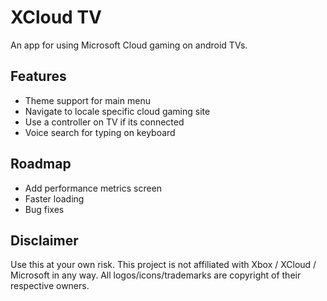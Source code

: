 # XCloud TV

An app for using Microsoft Cloud gaming on android TVs.

## Features
- Theme support for main menu
- Navigate to locale specific cloud gaming site
- Use a controller on TV if its connected
- Voice search for typing on keyboard

## Roadmap
- Add performance metrics screen
- Faster loading
- Bug fixes

## Disclaimer
Use this at your own risk. This project is not affiliated with Xbox / XCloud / Microsoft in any way. All logos/icons/trademarks are copyright of their respective owners.
